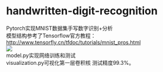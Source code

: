 # handwritten-digit-recognition
Pytorch实现MNIST数据集手写数字识别+分析  
模型结构参考了Tensorflow官方教程：http://www.tensorfly.cn/tfdoc/tutorials/mnist_pros.html  
![](https://pic.downk.cc/item/5e786ba95c560911299239db.png)  
model.py实现网络训练和测试  
visualization.py可视化第一层卷积核
测试精度99.3%。
